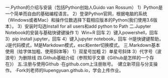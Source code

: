 
一.Python的介绍与安装（包括Python创始人Guido van Rossum）
1）Python是一个简单而自由的基础编程语言。
2）登录Python官网，根据电脑的系统（Windows或者Mac）和操作位数选择下载相应版本的Python(我们使用3.6版本）。
3）安装时勾选Install for all users和add python to Path
二.Jupyter Notebook的安装与基础快键键操作
1）Win+R 回车
2）键入powershell，回车
3）pip install jupyter，回车
4）键入jupyter notebook，回车
·H是快键键帮助，J是代码模式，M是Markdown模式，esc和enter切换模式。
三.Markdown基本使用（给字体加粗、使用斜体等）
1）双星号加粗
2）单星号斜体
3）代字号（波浪号）为删除线
四.Github基础介绍（参照知乎文章《Github是怎样的一个存在》）
五.注册与使用Github
·在github.com上注册账号。
·建立新项目与分支操作。
·Fork刘老师的liupengyuan.github.io，学会上传作业。
